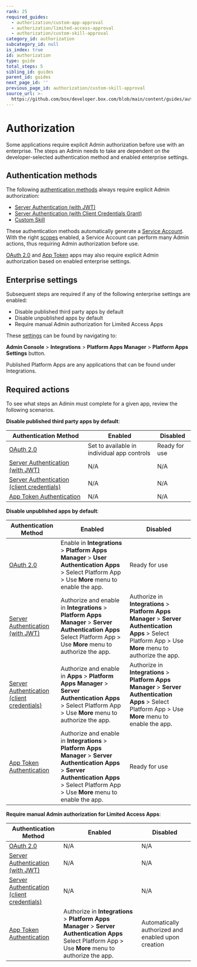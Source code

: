 ```yaml
---
rank: 25
required_guides:
  - authorization/custom-app-approval
  - authorization/limited-access-approval
  - authorization/custom-skill-approval
category_id: authorization
subcategory_id: null
is_index: true
id: authorization
type: guide
total_steps: 5
sibling_id: guides
parent_id: guides
next_page_id: ''
previous_page_id: authorization/custom-skill-approval
source_url: >-
  https://github.com/box/developer.box.com/blob/main/content/guides/authorization/index.md
---
```

# Authorization

Some applications require explicit Admin authorization before use with an
enterprise. The steps an Admin needs to take are dependent on the
developer-selected authentication method and enabled enterprise settings.

## Authentication methods

The following [authentication methods][auth] always require explicit Admin
authorization:

- [Server Authentication (with JWT)][jwt]
- [Server Authentication (with Client Credentials Grant)][cc]
- [Custom Skill][skill]

These authentication methods automatically generate a [Service Account][sa].
With the right [scopes][scopes] enabled, a Service Account can perform many
Admin actions, thus requiring Admin authorization before use.

[OAuth 2.0][oauth] and [App Token][apptoken] apps may also require explicit
Admin authorization based on enabled enterprise settings.

## Enterprise settings

Subsequent steps are required if any of the following enterprise settings are
enabled:

- Disable published third party apps by default
- Disable unpublished apps by default
- Require manual Admin authorization for Limited Access Apps

These [settings][setting] can be found by navigating to:

**Admin Console** > **Integrations** > **Platform Apps Manager** > **Platform Apps Settings** button.

<Message tip>

Published Platform Apps are any applications that can be found under Integrations.

</Message>

## Required actions

To see what steps an Admin must complete for a given app, review the following
scenarios.

<!--alex ignore-->

**Disable published third party apps by default**:

| Authentication Method                            | Enabled                                     | Disabled
| ------------------------------------------------ | ------------------------------------------- | -------------- |
|[OAuth 2.0][standauth]                            | Set to available in individual app controls | Ready for use  |
|[Server Authentication (with JWT)][jwt]           | N/A                                         | N/A            |
|[Server Authentication (client credentials)][cc]  | N/A                                         | N/A            |
|[App Token Authentication][apptoken]              | N/A                                         | N/A            |

**Disable unpublished apps by default**:

| Authentication Method                            | Enabled                                                                             | Disabled
| ------------------------------------------------ | ----------------------------------------------------------------------------------- | --------------------------------------- |
|[OAuth 2.0][standauth]                            | Enable in **Integrations** > **Platform Apps Manager** > **User Authentication Apps** > Select Platform App > Use **More** menu to enable the app. | Ready for use                           |
|[Server Authentication (with JWT)][jwt]           | Authorize and enable in **Integrations** > **Platform Apps Manager** > **Server Authentication Apps** Select Platform App > Use **More** menu to authorize the app. | Authorize in **Integrations** > **Platform Apps Manager** > **Server Authentication Apps** > Select Platform App > Use **More** menu to authorize the app. |
|[Server Authentication (client credentials)][cc]  | Authorize and enable in **Apps** > **Platform Apps Manager** > **Server Authentication Apps** > Select Platform App > Use **More** menu to authorize the app.| Authorize in **Integrations** > **Platform Apps Manager** > **Server Authentication Apps** > Select Platform App > Use **More** menu to enable the app. |
|[App Token Authentication][apptoken]              | Authorize and enable in **Integrations** > **Platform Apps Manager** > **Server Authentication Apps** > **Server Authentication Apps** > Select Platform App > Use **More** menu to enable the app. | Ready for use                           |

**Require manual Admin authorization for Limited Access Apps**:

| Authentication Method                            | Enabled                                                                  | Disabled                                             |
| ------------------------------------------------ | ------------------------------------------------------------------------ | ---------------------------------------------------- |
|[OAuth 2.0][standauth]                            | N/A                                                                      | N/A                                                  |
|[Server Authentication (with JWT)][jwt]           | N/A                                                                      | N/A                                                  |
|[Server Authentication (client credentials)][cc]  | N/A                                                                      | N/A                                                  |
|[App Token Authentication][apptoken]              | Authorize in **Integrations** > **Platform Apps Manager** > **Server Authentication Apps** Select Platform App > Use **More** menu to authorize the app. | Automatically authorized and enabled upon creation   |

<!--alex enable-->

[auth]: g://authentication/select
<!-- i18n-enable localize-links -->

[setting]: https://support.box.com/hc/en-us/articles/360044196653-Managing-custom-apps
<!-- i18n-disable localize-links -->

[sa]: page://platform/user-types/#service-account
[scopes]: g://api-calls/permissions-and-errors/scopes
[ag]: g://applications/integrations
[standauth]: g://authentication/oauth2
[jwt]: g://authentication/jwt
[cc]: g://authentication/client-credentials
[apptoken]: g://authentication/app-token
[skill]: g://applications/app-types/custom-skills
[oauth]: g://authentication/oauth2